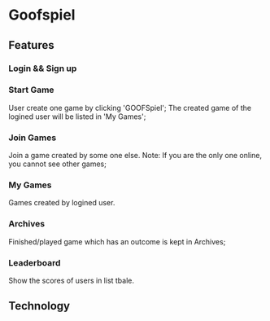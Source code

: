 # Goofspiel

## Features

### Login && Sign up

### Start Game

User create one game by clicking 'GOOFSpiel';
The created game of the logined user will be listed in 'My Games';

### Join Games

Join a game created by some one else.
Note: If you are the only one online, you cannot see other games;

### My Games

Games created by logined user.

### Archives

Finished/played game which has an outcome is kept in Archives;

### Leaderboard

Show the scores of users in list tbale.


## Technology
